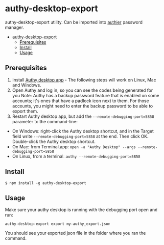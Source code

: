 # authy-desktop-export

authy-desktop-export utility. Can be imported into [authier](https://www.authier.pm/) password manager.

<!-- toc -->

- [authy-desktop-export](#authy-desktop-export)
  - [Prerequisites](#prerequisites)
  - [Install](#install)
  - [Usage](#usage)
  <!-- tocstop -->

## Prerequisites

1. Install [Authy desktop app](https://authy.com/download/) - The following steps will work on Linux, Mac and Windows.
2. Open Authy and log in, so you can see the codes being generated for you
   Note: Authy has a backup password feature that is enabled on some accounts; it's ones that have a padlock icon next to them. For those accounts, you might need to enter the backup password to be able to export them.
3. Restart Authy desktop app, but add the `--remote-debugging-port=5858` parameter to the command-line:

- On Windows: right-click the Authy desktop shortcut, and in the Target field write `--remote-debugging-port=5858` at the end. Then click OK. Double-click the Authy desktop shortcut.
- On Mac: from Terminal.app: `open -a "Authy Desktop" --args --remote-debugging-port=5858`
- On Linux, from a terminal: `authy --remote-debugging-port=5858`

## Install

```sh-session
$ npm install -g authy-desktop-export
```

## Usage

Make sure your authy desktop is running with the debugging port open and run:

```
authy-desktop-export export my-authy_export.json
```

You should see your exported json file in the folder where you ran the command.
